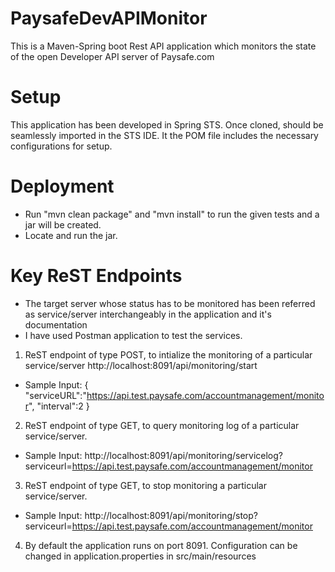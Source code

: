 # PaysafeDevAPIMonitor
This is a Maven-Spring boot Rest API application which monitors the state of the open Developer API server of Paysafe.com

# Setup
This application has been developed in Spring STS. Once cloned, should be seamlessly imported in the STS IDE.
It the POM file includes the necessary configurations for setup.

# Deployment
- Run "mvn clean package" and "mvn install" to run the given tests and a jar will be created.
- Locate and run the jar.

# Key ReST Endpoints
- The target server whose status has to be monitored has been referred as service/server interchangeably 
in the application and it's documentation
- I have used Postman application to test the services.
1. ReST endpoint of type POST, to intialize the monitoring of a particular service/server
http://localhost:8091/api/monitoring/start
- Sample Input:
{
	"serviceURL":"https://api.test.paysafe.com/accountmanagement/monitor",
	"interval":2
}

2.  ReST endpoint of type GET, to query monitoring log of a particular service/server.
- Sample Input: 
http://localhost:8091/api/monitoring/servicelog?serviceurl=https://api.test.paysafe.com/accountmanagement/monitor

3. ReST endpoint of type GET, to stop monitoring a particular service/server.
- Sample Input: 
http://localhost:8091/api/monitoring/stop?serviceurl=https://api.test.paysafe.com/accountmanagement/monitor

4. By default the application runs on port 8091. Configuration can be changed in application.properties in src/main/resources